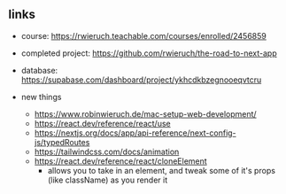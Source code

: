 ## links

- course: https://rwieruch.teachable.com/courses/enrolled/2456859
- completed project: https://github.com/rwieruch/the-road-to-next-app
- database: https://supabase.com/dashboard/project/ykhcdkbzegnooeqvtcru

- new things
  - https://www.robinwieruch.de/mac-setup-web-development/
  - https://react.dev/reference/react/use
  - https://nextjs.org/docs/app/api-reference/next-config-js/typedRoutes
  - https://tailwindcss.com/docs/animation
  - https://react.dev/reference/react/cloneElement
    - allows you to take in an element, and tweak some of it's props (like className) as you render it
